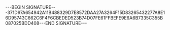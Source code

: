 ---BEGIN SIGNATURE---371D97A654942A11B488329D7E8572DAA27A3264F15D83265432277A8E16D95743C662C6F4F6CBEDED523B74D07FE61FFBEFE9E6A6B7335C355B087025BDD408---END SIGNATURE---

